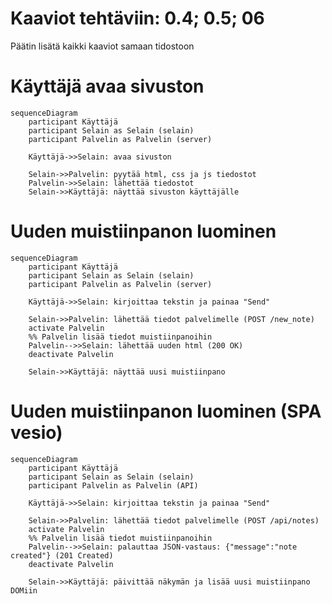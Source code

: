 # Kaaviot tehtäviin: 0.4; 0.5; 06

Päätin lisätä kaikki kaaviot samaan tidostoon

# Käyttäjä avaa sivuston

```mermaid
sequenceDiagram
    participant Käyttäjä
    participant Selain as Selain (selain)
    participant Palvelin as Palvelin (server)

    Käyttäjä->>Selain: avaa sivuston

    Selain->>Palvelin: pyytää html, css ja js tiedostot
    Palvelin->>Selain: lähettää tiedostot
    Selain->>Käyttäjä: näyttää sivuston käyttäjälle
```

# Uuden muistiinpanon luominen

```mermaid
sequenceDiagram
    participant Käyttäjä
    participant Selain as Selain (selain)
    participant Palvelin as Palvelin (server)

    Käyttäjä->>Selain: kirjoittaa tekstin ja painaa "Send"

    Selain->>Palvelin: lähettää tiedot palvelimelle (POST /new_note)
    activate Palvelin
    %% Palvelin lisää tiedot muistiinpanoihin
    Palvelin-->>Selain: lähettää uuden html (200 OK)
    deactivate Palvelin

    Selain->>Käyttäjä: näyttää uusi muistiinpano
```


# Uuden muistiinpanon luominen (SPA vesio)

```mermaid
sequenceDiagram
    participant Käyttäjä
    participant Selain as Selain (selain)
    participant Palvelin as Palvelin (API)

    Käyttäjä->>Selain: kirjoittaa tekstin ja painaa "Send"

    Selain->>Palvelin: lähettää tiedot palvelimelle (POST /api/notes)
    activate Palvelin
    %% Palvelin lisää tiedot muistiinpanoihin
    Palvelin-->>Selain: palauttaa JSON-vastaus: {"message":"note created"} (201 Created)
    deactivate Palvelin

    Selain->>Käyttäjä: päivittää näkymän ja lisää uusi muistiinpano DOMiin
```